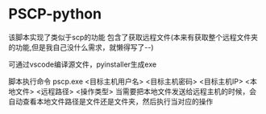 # PSCP-python

该脚本实现了类似于scp的功能
包含了获取远程文件(本来有获取整个远程文件夹的功能,但是我自己没什么需求，就懒得写了--)

可通过vscode编译源文件，pyinstaller生成exe


脚本执行命令   pscp.exe <目标主机用户名> <目标主机密码> <目标主机IP> <本地文件> <远程路径> <操作类型>
当需要把本地文件发送给远程主机的时候，会自动查看本地文件路径是文件还是文件夹，然后执行当对应的操作
